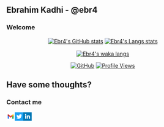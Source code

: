 ## Ebrahim Kadhi - @ebr4
### Welcome 
<center>
  <p align="center">
  <a href="https://github.com/Ebr4/github-readme-stats">
  <img alt="Ebr4's GitHub stats" align="center" src="https://github-readme-stats-ten-drab-34.vercel.app/api?username=ebr4&show_icons=true&theme=transparent&show=issues" /></a>
<a href="https://github.com/Ebr4/github-readme-stats">
  <img alt="Ebr4's Langs stats"align="center" src="https://github-readme-stats-ten-drab-34.vercel.app/api/top-langs/?username=ebr4&show_icons=true&theme=transparent&langs_count=10&layout=compact&hide_progress=true" />
</a>
  </p>
</center>

<center>
  <p align="center">
<a href="https://github.com/Ebr4/github-readme-stats">
  <img alt="Ebr4's waka langs"align="center" src="https://github-readme-stats-ten-drab-34.vercel.app/api/wakatime?username=ebr4&theme=transparent" />
</a>
  </p>
</center>


<p align="center">
<a href="https://github.com/ebr4?tab=followers"><img alt="GitHub" src="https://img.shields.io/github/followers/ebr4?label=GitHub&logo=GitHub&style=for-the-badge"></a>
<a href="https://github.com/ebr4"><img alt="Profile Views" src="https://komarev.com/ghpvc/?username=ebr4&style=for-the-badge"></a>
</p>

## Have some thoughts? 
### Contact me 
[<img align="left" width="22" alt="ranger163 on Gmail" src="https://raw.githubusercontent.com/edent/SuperTinyIcons/master/images/svg/gmail.svg">](mailto:ebrahimkadhi@gmail.com)
[<img align="left" width="22" alt="ranger163 on Twitter" src="https://raw.githubusercontent.com/edent/SuperTinyIcons/master/images/svg/twitter.svg">](https://twitter.com/m1h4rbe)
[<img align="left" width="22" alt="ranger163 on LinkedIn" src="https://raw.githubusercontent.com/edent/SuperTinyIcons/master/images/svg/linkedin.svg">](https://linkedin.com/in/ebrahim-kadhi)
<br>
